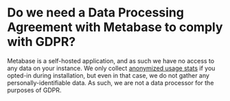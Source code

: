 # Do we need a Data Processing Agreement with Metabase to comply with GDPR?

Metabase is a self-hosted application, and as such we have no access to any data on your instance. We only collect [anonymized usage stats][information-collection] if you opted-in during installation, but even in that case, we do not gather any personally-identifiable data. As such, we are not a data processor for the purposes of GDPR.

[information-collection]: ../../information-collection.html

